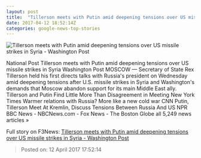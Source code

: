```yaml
---
layout: post
title:  "Tillerson meets with Putin amid deepening tensions over US missile strikes in Syria - Washington Post"
date: 2017-04-12 18:52:14Z
categories: google-news-top-stories
---
```


![Tillerson meets with Putin amid deepening tensions over US missile strikes in Syria - Washington Post](https://img.washingtonpost.com/rf/image_1484w/2010-2019/WashingtonPost/2017/04/12/Foreign/Images/Russia_US_70481-008ae.jpg)

National Post Tillerson meets with Putin amid deepening tensions over US missile strikes in Syria Washington Post MOSCOW — Secretary of State Rex Tillerson held his first directs talks with Russia's president on Wednesday amid deepening tensions after U.S. missile strikes in Syria and Washington's demands that Moscow abandon support for its main Middle East ally. Tillerson and Putin Find Little More Than Disagreement in Meeting New York Times Warmer relations with Russia? More like a new cold war CNN Putin, Tillerson Meet At Kremlin, Discuss Tensions Between Russia And US NPR BBC News - NBCNews.com - Fox News - The Boston Globe all 5,249 news articles »


Full story on F3News: [Tillerson meets with Putin amid deepening tensions over US missile strikes in Syria - Washington Post](http://www.f3nws.com/n/zpKut)

> Posted on: 12 April 2017 17:52:14
